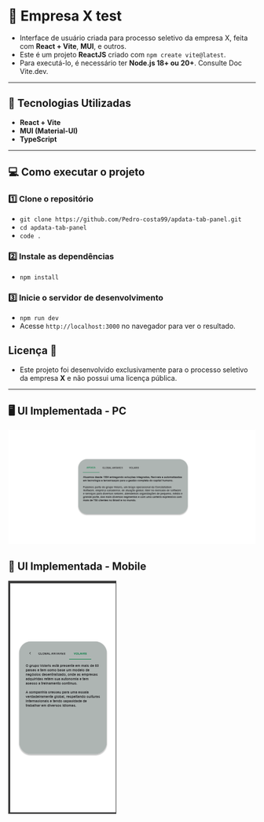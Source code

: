 # 🚀 Empresa X test

- Interface de usuário criada para processo seletivo da empresa X, feita com **React + Vite**, **MUI**, e outros.
- Este é um projeto **ReactJS** criado com `npm create vite@latest`.
- Para executá-lo, é necessário ter **Node.js 18+ ou 20+**. Consulte Doc Vite.dev.

---

## 🚀 Tecnologias Utilizadas

- **React + Vite**
- **MUI (Material-UI)**
- **TypeScript**

---

## 💻 Como executar o projeto

### 1️⃣ Clone o repositório

- `git clone https://github.com/Pedro-costa99/apdata-tab-panel.git`
- `cd apdata-tab-panel`
- `code .`

### 2️⃣ Instale as dependências

- `npm install`

### 3️⃣ Inicie o servidor de desenvolvimento

- `npm run dev`
- Acesse `http://localhost:3000` no navegador para ver o resultado.

## Licença 📜

- Este projeto foi desenvolvido exclusivamente para o processo seletivo da empresa **X** e não possui uma licença pública.

---

## 🖥️ UI Implementada - PC

![UI implementada - PC](public/images/img-pc.png)

## 📱 UI Implementada - Mobile

![UI Implementada - Mobile](public/images/img-mobile.png)



